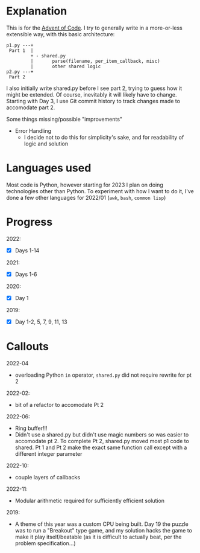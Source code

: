 # Explanation
This is for the [Advent of Code](https://adventofcode.com/2022). I try to generally write in a more-or-less extensible way, with this basic architecture:

```
p1.py ---+
 Part 1  |
         + - shared.py
         |       parse(filename, per_item_callback, misc)
         |       other shared logic
p2.py ---+
 Part 2
```
I also initially write shared.py before I see part 2, trying to guess how
it might be extended. Of course, inevitably it will likely have to change.
Starting with Day 3, I use Git commit history to track changes made to accomodate part 2.

Some things missing/possible "improvements"
- Error Handling
  - I decide not to do this for simplicity's sake, and for readability of
    logic and solution

# Languages used

Most code is Python, however starting for 2023 I plan on doing technologies other than Python. To experiment with how I want to do it, I've done a few other languages for 2022/01 (`awk`, `bash`, `common lisp`)

# Progress
2022:
- [x] Days 1-14

2021:
- [x] Days 1-6

2020:
- [x] Day 1

2019:
- [x] Day 1-2, 5, 7, 9, 11, 13

# Callouts

2022-04 
- overloading Python `in` operator, `shared.py` did not require rewrite
for pt 2

2022-02:
- bit of a refactor to accomodate Pt 2

2022-06:
- Ring buffer!!!
- Didn't use a shared.py but didn't use magic numbers so was easier
to accomodate pt 2. To complete Pt 2, shared.py moved most p1 code to shared. Pt 1 and Pt 2 make the exact same function call except with a different integer parameter

2022-10:
- couple layers of callbacks

2022-11:
- Modular arithmetic required for sufficiently efficient solution

2019:
- A theme of this year was a custom CPU being built. Day 19 the puzzle was to
run a "Breakout" type game, and my solution hacks the game to make it play
itself/beatable (as it is difficult to actually beat, per the problem
specification...)
